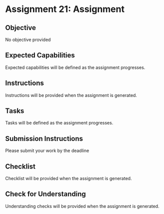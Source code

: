 # Assignment 21: Assignment

## Objective

No objective provided

## Expected Capabilities

Expected capabilities will be defined as the assignment progresses.

## Instructions

Instructions will be provided when the assignment is generated.

## Tasks

Tasks will be defined as the assignment progresses.

## Submission Instructions

Please submit your work by the deadline

## Checklist

Checklist will be provided when the assignment is generated.

## Check for Understanding

Understanding checks will be provided when the assignment is generated.